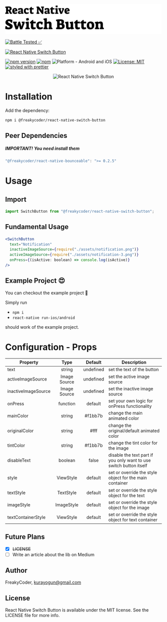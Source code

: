 <img alt="React Native Switch Button" src="assets/logo.png" width="1050"/>

[![Battle Tested ✅](https://img.shields.io/badge/-Battle--Tested%20%E2%9C%85-03666e?style=for-the-badge)](https://github.com/WrathChaos/react-native-switch-button)

[![React Native Switch Button](https://img.shields.io/badge/-Animated%20switch%20button%20with%20fully%20customizable%20React%20Native%20Component-orange?style=for-the-badge)](https://github.com/WrathChaos/react-native-switch-button)

[![npm version](https://img.shields.io/npm/v/@freakycoder/react-native-switch-button.svg?style=for-the-badge)](https://www.npmjs.com/package/@freakycoder/react-native-switch-button)
[![npm](https://img.shields.io/npm/dt/@freakycoder/react-native-switch-button.svg?style=for-the-badge)](https://www.npmjs.com/package/@freakycoder/react-native-switch-button)
![Platform - Android and iOS](https://img.shields.io/badge/platform-Android%20%7C%20iOS-blue.svg?style=for-the-badge)
[![License: MIT](https://img.shields.io/badge/License-MIT-green.svg?style=for-the-badge)](https://opensource.org/licenses/MIT)
[![styled with prettier](https://img.shields.io/badge/styled_with-prettier-ff69b4.svg?style=for-the-badge)](https://github.com/prettier/prettier)

<p align="center">
  <img alt="React Native Switch Button"
        src="assets/Screenshots/react-native-switch-button.gif" />
</p>

# Installation

Add the dependency:

```bash
npm i @freakycoder/react-native-switch-button
```

## Peer Dependencies

<h5><i>IMPORTANT! You need install them</i></h5>

```js
"@freakycoder/react-native-bounceable": ">= 0.2.5"
```

# Usage

## Import

```jsx
import SwitchButton from "@freakycoder/react-native-switch-button";
```

## Fundamental Usage

```jsx
<SwitchButton
  text="Notification"
  inactiveImageSource={require("./assets/notification.png")}
  activeImageSource={require("./assets/notification-3.png")}
  onPress={(isActive: boolean) => console.log(isActive)}
/>
```

## Example Project 😍

You can checkout the example project 🥰

Simply run

- `npm i`
- `react-native run-ios/android`

should work of the example project.

# Configuration - Props

| Property            |     Type     |  Default  | Description                                                        |
| ------------------- | :----------: | :-------: | ------------------------------------------------------------------ |
| text                |    string    | undefined | set the text of the button                                         |
| activeImageSource   | Image Source | undefined | set the active image source                                        |
| inactiveImageSource | Image Source | undefined | set the inactive image source                                      |
| onPress             |   function   |  default  | set your own logic for onPress functionality                       |
| mainColor           |    string    |  #f1bb7b  | change the main animated color                                     |
| originalColor       |    string    |   #fff    | change the original/default animated color                         |
| tintColor           |    string    |  #f1bb7b  | change the tint color for the image                                |
| disableText         |   boolean    |   false   | disable the text part if you only want to use switch button itself |
| style               |  ViewStyle   |  default  | set or override the style object for the main container            |
| textStyle           |  TextStyle   |  default  | set or override the style object for the text                      |
| imageStyle          |  ImageStyle  |  default  | set or override the style object for the image                     |
| textContainerStyle  |  ViewStyle   |  default  | set or override the style object for text container                |

## Future Plans

- [x] ~~LICENSE~~
- [ ] Write an article about the lib on Medium

## Author

FreakyCoder, kurayogun@gmail.com

## License

React Native Switch Button is available under the MIT license. See the LICENSE file for more info.
